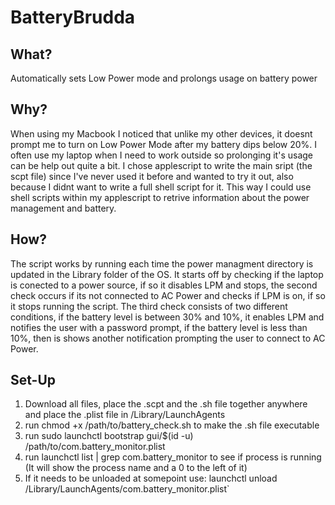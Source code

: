 # BatteryBrudda
## What?
Automatically sets Low Power mode and prolongs usage on battery power

## Why?
When using my Macbook I noticed that unlike my other devices, it doesnt prompt me to turn on Low Power Mode after my battery dips below 20%. I often use my laptop when I need to work outside so prolonging it's usage can be help out quite a bit. I chose applescript to write the main sript (the scpt file) since I've never used it before and wanted to try it out, also because I didnt want to write a full shell script for it. This way I could use shell scripts within my applescript to retrive information about the power management and battery. 

## How?
The script works by running each time the power managment directory is updated in the Library folder of the OS. It starts off by checking if the laptop is conected to a power source, if so it disables LPM and stops, the second check occurs if its not connected to AC Power and checks if LPM is on, if so it stops running the script. The third check consists of two different conditions, if the battery level is between 30% and 10%, it enables LPM and notifies the user with a password prompt, if the battery level is less than 10%, then is shows another notification prompting the user to connect to AC Power. 

## Set-Up
1. Download all files, place the .scpt and the .sh file together anywhere and place the .plist file in /Library/LaunchAgents
2. run chmod +x /path/to/battery_check.sh to make the .sh file executable
3. run sudo launchctl bootstrap gui/$(id -u) /path/to/com.battery_monitor.plist
4. run launchctl list | grep com.battery_monitor to see if process is running (It will show the process name and a 0 to the left of it)
5. If it needs to be unloaded at somepoint use: launchctl unload /Library/LaunchAgents/com.battery_monitor.plist`

